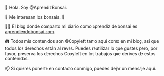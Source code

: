 👋 Hola. Soy @AprendizBonsai.

:evergreen_tree: Me interesan los bonsais. :deciduous_tree:

👩‍💻 El blog donde comparto mi diario como aprendiz de bonsai es <a href="https://aprendiendobonsai.com/" target="_blank" rel="noopener">aprendiendobonsai.com</a>.

🖨 Todos mis contenidos son 🄯Copyleft tanto aquí como en mi blog, así que todos los derechos están al revés. Puedes reutilizar lo que gustes pero, por favor, preserva los derechos Copyleft en los trabajos que derives de estos contenidos.

📫 Si quieres ponerte en contacto conmigo, puedes dejar un mensaje aquí.

<!---
AprendizBonsai/AprendizBonsai is a ✨ special ✨ repository because its `README.md` (this file) appears on your GitHub profile.
You can click the Preview link to take a look at your changes.
--->
